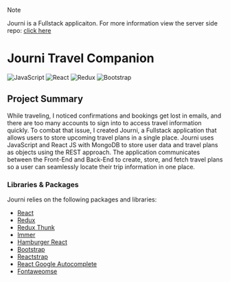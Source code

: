> [!NOTE]  
> Journi is a Fullstack applicaiton. For more information view the server side repo: [click here](https://github.com/RachelNurmi91/Journi-Server)

# Journi Travel Companion
![JavaScript](https://img.shields.io/badge/javascript-%23323330.svg?style=for-the-badge&logo=javascript&logoColor=%23F7DF1E)
![React](https://img.shields.io/badge/react-%2320232a.svg?style=for-the-badge&logo=react&logoColor=%2361DAFB)
![Redux](https://img.shields.io/badge/redux-%23593d88.svg?style=for-the-badge&logo=redux&logoColor=white)
![Bootstrap](https://img.shields.io/badge/bootstrap-%238511FA.svg?style=for-the-badge&logo=bootstrap&logoColor=white)

## Project Summary
While traveling, I noticed confirmations and bookings get lost in emails, and there are too many accounts to sign into to access travel information quickly. To combat that issue, I created Journi, a Fullstack application that allows users to store upcoming travel plans in a single place. Journi uses JavaScript and React JS with MongoDB to store user data and travel plans as objects using the REST approach. The application communicates between the Front-End and Back-End to create, store, and fetch travel plans so a user can seamlessly locate their trip information in one place.

### Libraries & Packages
Journi relies on the following packages and libraries:
* [React](https://react.dev/)
* [Redux](https://redux.js.org/)
* [Redux Thunk](https://github.com/reduxjs/redux-thunk)
* [Immer](https://immerjs.github.io/immer/)
* [Hamburger React](https://www.npmjs.com/package/hamburger-react)
* [Bootstrap](https://getbootstrap.com/)
* [Reactstrap](https://reactstrap.github.io/)
* [React Google Autocomplete](https://www.npmjs.com/package/react-google-autocomplete)
* [Fontaweomse](https://fontawesome.com/)
